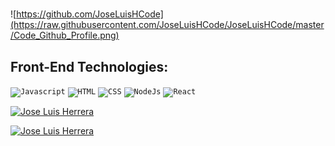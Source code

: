 

#
![https://github.com/JoseLuisHCode](https://raw.githubusercontent.com/JoseLuisHCode/JoseLuisHCode/master/Code_Github_Profile.png)

## Front-End Technologies:
<code><img height="80" src="https://res.cloudinary.com/dsbj32b8r/image/upload/v1676416506/pngegg_3_ccg6z7.png" alt="Javascript"/></code>
<code><img height="80" src="https://res.cloudinary.com/dsbj32b8r/image/upload/v1676416505/pngegg_9_moy3x0.png" alt="HTML"/></code>
<code><img height="80" src="https://res.cloudinary.com/dsbj32b8r/image/upload/v1676417161/pngegg_10_vkos1h.png" alt="CSS"/></code>
<code><img height="80" src="https://res.cloudinary.com/dsbj32b8r/image/upload/v1676416505/pngegg_5_q7pkcr.png" alt="NodeJs"/></code>
<code><img height="80" src="https://res.cloudinary.com/dsbj32b8r/image/upload/v1676416506/pngegg_2_z5jbiq.png" alt="React"/></code>
<br>

<a href="https://github.com/JoseLuisHCode/JoseLuisHCode"><img alt="Jose Luis Herrera" src="https://github-readme-stats.vercel.app/api?username=JoseLuisHCode&show_icons=true&count_private=true&theme=merko&hide_border=true&bg_color=0D1117" /></a>

<a href="https://JoseLuisHCode.github.io/"><img alt="Jose Luis Herrera" src="https://github-readme-stats.vercel.app/api/top-langs/?username=JoseLuisHCode&show_count=8&count_private=true&layout=compact&theme=react&hide_border=true&bg_color=0D1117" /></a>
